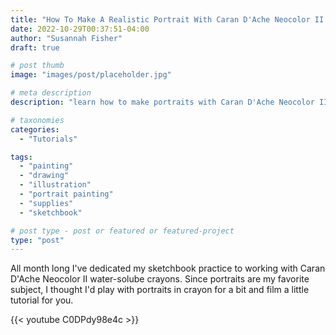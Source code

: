 ```yaml
---
title: "How To Make A Realistic Portrait With Caran D'Ache Neocolor II Crayons"
date: 2022-10-29T00:37:51-04:00
author: "Susannah Fisher"
draft: true

# post thumb
image: "images/post/placeholder.jpg"

# meta description
description: "learn how to make portraits with Caran D'Ache Neocolor II crayons"

# taxonomies
categories:
  - "Tutorials"

tags:
  - "painting"
  - "drawing"
  - "illustration"
  - "portrait painting"
  - "supplies"
  - "sketchbook"

# post type - post or featured or featured-project
type: "post"
---
```


All month long I've dedicated my sketchbook practice to working with Caran D'Ache Neocolor II water-solube crayons. Since portraits are my favorite subject, I thought I'd play with portraits in crayon for a bit and film a little tutorial for you. 

<!--more-->

{{< youtube C0DPdy98e4c >}}

